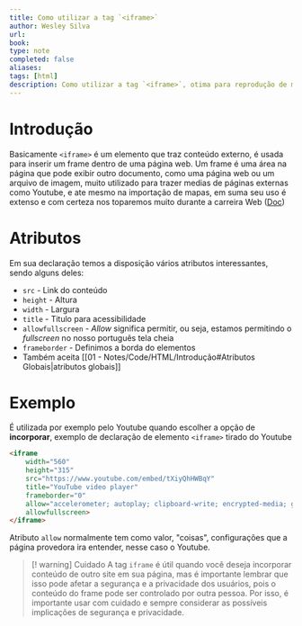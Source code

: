 ```yaml
---
title: Como utilizar a tag `<iframe>`
author: Wesley Silva
url:
book:
type: note
completed: false
aliases:
tags: [html]
description: Como utilizar a tag `<iframe>`, otima para reprodução de medias.
---
```

# Introdução
Basicamente `<iframe>` é um elemento que traz conteúdo externo, é usada para inserir um frame dentro de uma página web. Um frame é uma área na página que pode exibir outro documento, como uma página web ou um arquivo de imagem, muito utilizado para trazer medias de páginas externas como Youtube, e ate mesmo na importação de mapas, em suma seu uso é extenso e com certeza nos toparemos muito durante a carreira Web ([Doc](https://developer.mozilla.org/pt-BR/docs/Web/HTML/Element/iframe))

# Atributos
Em sua declaração temos a disposição vários atributos interessantes, sendo alguns deles:
- `src` - Link do conteúdo
- `height` - Altura
- `width` - Largura
- `title` - Titulo para acessibilidade
- `allowfullscreen` - *Allow* significa permitir, ou seja, estamos permitindo o *fullscreen* no nosso português tela cheia
- `frameborder` - Definimos a borda do elementos
- Também aceita [[01 - Notes/Code/HTML/Introdução#Atributos Globais|atributos globais]]

# Exemplo
É utilizada por exemplo pelo Youtube quando escolher a opção de **incorporar**, exemplo de declaração de elemento `<iframe>` tirado do Youtube
```html
<iframe 
	width="560" 
	height="315" 
	src="https://www.youtube.com/embed/tXiyQhHWBqY" 
	title="YouTube video player" 
	frameborder="0" 
	allow="accelerometer; autoplay; clipboard-write; encrypted-media; gyroscope; picture-in-picture" 
	allowfullscreen>
</iframe>
```
Atributo `allow` normalmente tem como valor, "coisas", configurações que a página provedora ira entender, nesse caso o Youtube.

>[! warning] Cuidado
>A tag `iframe` é útil quando você deseja incorporar conteúdo de outro site em sua página, mas é importante lembrar que isso pode afetar a segurança e a privacidade dos usuários, pois o conteúdo do frame pode ser controlado por outra pessoa. Por isso, é importante usar com cuidado e sempre considerar as possíveis implicações de segurança e privacidade.